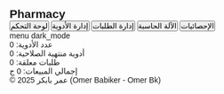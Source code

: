 <!DOCTYPE html><html lang="en">
<head>
  <meta charset="UTF-8" />
  <meta name="viewport" content="width=device-width, initial-scale=1.0" />
  <title>Pharmacy Management System</title>
  <link href="https://fonts.googleapis.com/icon?family=Material+Icons" rel="stylesheet">
  <script src="https://cdn.jsdelivr.net/npm/chart.js"></script>
  <style>
    :root {
      --primary: #1976d2;
      --background-light: #ffffff;
      --background-dark: #121212;
      --text-light: #ffffff;
      --text-dark: #000000;
    }* {
  margin: 0;
  padding: 0;
  box-sizing: border-box;
  font-family: Arial, sans-serif;
}

body {
  display: flex;
  background-color: var(--background-light);
  color: var(--text-dark);
  transition: background-color 0.3s, color 0.3s;
}

.sidebar {
  width: 250px;
  background-color: var(--primary);
  color: white;
  height: 100vh;
  padding: 1rem;
  position: fixed;
  left: 0;
  top: 0;
  overflow-y: auto;
  transition: transform 0.3s ease-in-out;
}

.sidebar.hidden {
  transform: translateX(-100%);
}

.sidebar h2 {
  text-align: center;
  margin-bottom: 2rem;
}

.sidebar button {
  background: none;
  border: none;
  color: white;
  font-size: 1.1rem;
  width: 100%;
  text-align: left;
  margin: 0.5rem 0;
  cursor: pointer;
}

.main {
  margin-left: 250px;
  padding: 2rem;
  flex-grow: 1;
  transition: margin-left 0.3s;
  width: 100%;
}

.main.full {
  margin-left: 0;
}

.topbar {
  display: flex;
  justify-content: space-between;
  margin-bottom: 1rem;
}

.toggle-sidebar {
  font-size: 2rem;
  cursor: pointer;
}

.toggle-theme {
  cursor: pointer;
}

.card {
  background-color: #f0f0f0;
  padding: 1rem;
  margin-bottom: 1rem;
  border-radius: 8px;
  box-shadow: 0 2px 4px rgba(0,0,0,0.1);
}

canvas {
  background-color: white;
  padding: 1rem;
  border-radius: 8px;
}

.calculator {
  display: grid;
  grid-template-columns: repeat(4, 1fr);
  gap: 1rem;
  margin-top: 2rem;
}

.calculator input {
  grid-column: span 4;
  height: 40px;
  font-size: 1.2rem;
  text-align: right;
}

.calculator button {
  padding: 1rem;
  font-size: 1.2rem;
  background-color: var(--primary);
  color: white;
  border: none;
  border-radius: 5px;
}

table {
  width: 100%;
  border-collapse: collapse;
  margin-top: 1rem;
}

table, th, td {
  border: 1px solid #ccc;
}

th, td {
  padding: 10px;
  text-align: left;
}

#medTable tr:nth-child(even) {
  background-color: #eaf1fb;
}

body.dark {
  background-color: var(--background-dark);
  color: var(--text-light);
}

body.dark .card,
body.dark canvas,
body.dark table,
body.dark th,
body.dark td {
  background-color: #2a2a2a;
  color: white;
}

@media (max-width: 768px) {
  .sidebar {
    position: absolute;
    z-index: 1000;
  }

  .main {
    margin-left: 0;
    padding: 1rem;
  }
}

footer {
  text-align: center;
  margin-top: 2rem;
  font-size: 0.9rem;
  color: gray;
}

  </style>
</head>
<body>
  <div class="sidebar" id="sidebar">
    <h2>Pharmacy</h2>
    <button onclick="navigate('dashboard')">لوحة التحكم</button>
    <button onclick="navigate('medicines')">إدارة الأدوية</button>
    <button onclick="navigate('orders')">إدارة الطلبات</button>
    <button onclick="navigate('calculator')">الآلة الحاسبة</button>
    <button onclick="navigate('statistics')">الإحصائيات</button>
  </div>
  <div class="main" id="main">
    <div class="topbar">
      <span class="material-icons toggle-sidebar" onclick="toggleSidebar()">menu</span>
      <span class="material-icons toggle-theme" onclick="toggleTheme()">dark_mode</span>
    </div>
    <div id="dashboard" class="page">
      <div class="card">عدد الأدوية: <span id="med-count">0</span></div>
      <div class="card">أدوية منتهية الصلاحية: <span id="expired">0</span></div>
      <div class="card">طلبات معلقة: <span id="pending">0</span></div>
      <div class="card">إجمالي المبيعات: <span id="sales">0</span> ج</div>
    </div>
    <div id="medicines" class="page" style="display:none">
      <div class="card">
        <h3>إضافة/تحديث الدواء</h3>
        <input placeholder="اسم الدواء" id="medName" />
        <input placeholder="الكمية" id="medQty" />
        <input placeholder="تاريخ الانتهاء" id="medExp" />
        <button onclick="addMedicine()">إضافة</button>
        <input placeholder="بحث عن دواء" oninput="searchMedicine(this.value)">
        <p id="add-msg"></p>
      </div>
      <div class="card">
        <table id="medTable">
          <thead>
            <tr><th>الاسم</th><th>الكمية</th><th>تاريخ الانتهاء</th></tr>
          </thead>
          <tbody></tbody>
        </table>
      </div>
    </div>
    <div id="orders" class="page" style="display:none">
      <div class="card">لا توجد طلبات حالياً</div>
    </div>
    <div id="calculator" class="page" style="display:none">
      <div class="card">
        <h3>الآلة الحاسبة</h3>
        <div class="calculator">
          <input type="text" id="calc-display" readonly>
          <button onclick="calc('1')">1</button>
          <button onclick="calc('2')">2</button>
          <button onclick="calc('3')">3</button>
          <button onclick="calc('+')">+</button>
          <button onclick="calc('4')">4</button>
          <button onclick="calc('5')">5</button>
          <button onclick="calc('6')">6</button>
          <button onclick="calc('-')">-</button>
          <button onclick="calc('7')">7</button>
          <button onclick="calc('8')">8</button>
          <button onclick="calc('9')">9</button>
          <button onclick="calc('*')">×</button>
          <button onclick="calc('0')">0</button>
          <button onclick="calc('.')">.</button>
          <button onclick="calculate()">=</button>
          <button onclick="clearCalc()">C</button>
        </div>
      </div>
    </div>
    <div id="statistics" class="page" style="display:none">
      <div class="card">
        <h3>رسم بياني للمبيعات</h3>
        <canvas id="salesChart" width="400" height="200"></canvas>
      </div>
    </div>
    <footer>© 2025 عمر بابكر (Omer Babiker - Omer Bk)</footer>
  </div>
  <script>
    let darkMode = false;
    let medicines = [];function toggleSidebar() {
  document.getElementById('sidebar').classList.toggle('hidden');
  document.getElementById('main').classList.toggle('full');
}

function toggleTheme() {
  darkMode = !darkMode;
  document.body.classList.toggle('dark', darkMode);
}

function navigate(pageId) {
  const pages = document.querySelectorAll('.page');
  pages.forEach(p => p.style.display = 'none');
  document.getElementById(pageId).style.display = 'block';
}

function addMedicine() {
  const name = document.getElementById('medName').value;
  const qty = document.getElementById('medQty').value;
  const exp = document.getElementById('medExp').value;
  if(name && qty && exp) {
    medicines.push({ name, qty, exp });
    updateMedTable();
    document.getElementById('add-msg').textContent = 'تمت الإضافة بنجاح';
    document.getElementById('add-msg').style.color = darkMode ? 'lightgreen' : 'green';
  } else {
    document.getElementById('add-msg').textContent = 'يرجى ملء جميع الحقول';
    document.getElementById('add-msg').style.color = 'red';
  }
}

function updateMedTable() {
  const tbody = document.querySelector('#medTable tbody');
  tbody.innerHTML = '';
  medicines.forEach(med => {
    const tr = document.createElement('tr');
    tr.innerHTML = `<td>${med.name}</td><td>${med.qty}</td><td>${med.exp}</td>`;
    tbody.appendChild(tr);
  });
  document.getElementById('med-count').textContent = medicines.length;
}

function searchMedicine(query) {
  const rows = document.querySelectorAll('#medTable tbody tr');
  rows.forEach(row => {
    const name = row.children[0].textContent;
    row.style.display = name.includes(query) ? '' : 'none';
  });
}

let calcValue = '';
function calc(val) {
  calcValue += val;
  document.getElementById('calc-display').value = calcValue;
}

function calculate() {
  try {
    calcValue = eval(calcValue).toString();
    document.getElementById('calc-display').value = calcValue;
  } catch (e) {
    document.getElementById('calc-display').value = 'خطأ';
  }
}

function clearCalc() {
  calcValue = '';
  document.getElementById('calc-display').value = '';
}

const ctx = document.getElementById('salesChart').getContext('2d');
const salesChart = new Chart(ctx, {
  type: 'bar',
  data: {
    labels: ['يناير', 'فبراير', 'مارس', 'أبريل'],
    datasets: [{
      label: 'المبيعات (ج)',
      data: [5000, 7000, 4000, 9000],
      backgroundColor: 'rgba(25, 118, 210, 0.7)',
    }]
  },
  options: {
    responsive: true,
    plugins: {
      legend: { position: 'top' },
      title: { display: true, text: 'مبيعات الأشهر الأخيرة' }
    }
  }
});

  </script>
</body>
</html>
